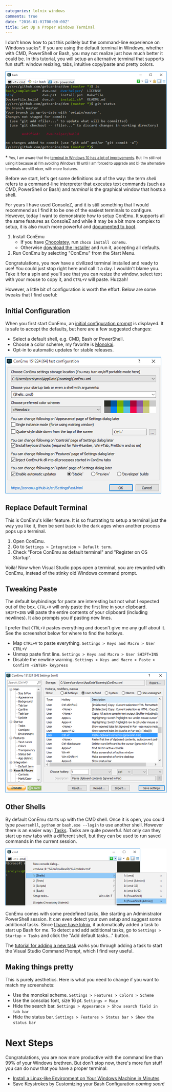 ```yaml
---
categories: lolnix windows
comments: true
date: "2016-01-01T00:00:00Z"
title: Set Up a Proper Windows Terminal
---
```


I don't know how to put this politely but the command-line experience on Windows sucks*.
If you are using the default terminal in Windows, whether with CMD, PowerShell or Bash,
you may not realize just how much better it could be. In this tutorial, you will setup
an alternative terminal that supports fun stuff: window resizing, tabs, intuitive copy/paste and pretty colors.

![ConEmu Screenshot](/images/a-proper-windows-terminal/conemu-screenshot.png)

\* <span style="font-size: .8em">Yes, I am aware that the [terminal in Windows 10 has a lot of improvements][win10-terminal].
But I'm still not using it because a) I'm avoiding Windows 10 until I am forced to upgrade
and b) the alternative terminals are still nicer, with more features.</span>

Before we start, let's get some definitions out of the way: the term _shell_ refers to a
command-line interpreter that executes text commands (such as CMD, PowerShell or Bash) and _terminal_ is the
graphical window that hosts a shell.

For years I have used ConsoleZ, and it is still something that I would recommend
as I find it to be one of the easiest terminals to configure. However, today
I want to demonstrate how to setup ConEmu. It supports all the same features as
ConsoleZ and while it may be a bit more complex to setup, it is also much more powerful
and [documented to boot][doc].

[doc]: http://conemu.github.io/en/TableOfContents.html

1. Install ConEmu
    * If you have [Chocolatey][choco], run `choco install conemu`.
    * Otherwise [download the installer][download] and run it, accepting all defaults.
2. Run ConEmu by selecting "ConEmu" from the Start Menu.

[download]: https://github.com/Maximus5/ConEmu/releases
[choco]: http://chocolatey.org

Congratulations, you now have a civilized terminal installed and ready to use!
You could just stop right here and call it a day. I wouldn't blame you. Take it for
a spin and you'll see that you can resize the window, select text with your mouse to
copy it, and `CTRL+V` will paste. Huzzah!

However, a little bit of configuration is worth the effort. Below are some tweaks
that I find useful:

## Initial Configuration
When you first start ConEmu, an [initial configuration prompt][fast-setup] is displayed.
It is safe to accept the defaults, but here are a few suggested changes:

* Select a default shell, e.g. CMD, Bash or PowerShell.
* Choose a color scheme, my favorite is [Monokai][monokai].
* Opt-in to automatic updates for stable releases.

![Fast Configuration Screenshot](/images/a-proper-windows-terminal/fast-setup.png)

[fast-setup]: http://conemu.github.io/en/SettingsFast.html
[monokai]: /images/a-proper-windows-terminal/monokai.png

## Replace Default Terminal
This is ConEmu's killer feature. It is so frustrating to setup a terminal
just the way you like it, then be sent back to the dark ages when another process
pops up a terminal.

1. Open ConEmu.
2. Go to `Settings > Integration > Default term`.
3. Check "Force ConEmu as default terminal" and "Register on OS Startup".

Voilà! Now when Visual Studio pops open a terminal, you are rewarded
with ConEmu, instead of the stinky old Windows command prompt.

## Tweaking Paste
The default keybindings for paste are interesting but not what I expected out of the box.
`CTRL+V` will only paste the first line in your clipboard. `SHIFT+INS` will paste
the entire contents of your clipboard (including newlines). It also prompts you
if pasting new lines.

I prefer that `CTRL+V` pastes everything and doesn't give me any guff about it.
See the screenshot below for where to find the hotkeys.

* Map `CTRL+V` to paste everything. `Settings > Keys and Macro > User CTRL+V`
* Unmap paste first line. `Settings > Keys and Macro > User SHIFT+INS`
* Disable the newline warning. `Settings > Keys and Macro > Paste > Confirm <ENTER> keypress`

![Remap Paste Hotkey](/images/a-proper-windows-terminal/paste-hotkey.png)

## Other Shells
By default ConEmu starts up with the CMD shell. Once it is open, you could type
`powersehll`, `python` or `bash.exe --login` to use another shell.
However there is an easier way: [Tasks][task-doc]. Tasks are quite powerful. Not only
can they start up new tabs with a different shell, but they can be used to run
saved commands in the current session.

![Run Task Menu](/images/a-proper-windows-terminal/run-task.png)

ConEmu comes with some predefined tasks, like starting an Administrator PowerShell session.
It can even detect your own setup and suggest some additional tasks. Since [I have have lolnix][stealth-lolnix], it automatically added a task to start up Bash for me.
To detect and add additional tasks, go to `Settings > Startup > Tasks` and click the "Add default tasks..." button.

The [tutorial for adding a new task][new-task] walks you through adding a task to start the Visual Studio Command Prompt,
which I find very useful.

[task-doc]: http://conemu.github.io/en/Tasks.html
[new-task]: http://conemu.github.io/en/Tasks.html#create-new-task

## Making things pretty
This is purely aesthetics. Here is what you need to change if you want to match
my screenshots:

* Use the monokai scheme. `Settings > Features > Colors > Scheme`
* Use the consolas font, size 16 pt. `Settings > Main`
* Hide the search bar. `Settings > Appearance > Show search field in tab bar`
* Hide the status bar. `Settings > Features > Status bar > Show the status bar`

# Next Steps
Congratulations, you are now more productive with the command line than 99% of
your Windows brethren. But don't stop now, there's more fun stuff you can do
now that you have a proper terminal:

* [Install a Linux-like Environment on Your Windows Machine in Minutes][stealth-lolnix]
* Save Keystrokes by Customizing your Bash Configuration _coming soon!_

[conemu]: https://conemu.github.io/
[stealth-lolnix]: /blog/2016/01/stealth-lolnix/
[win10-terminal]: http://www.hanselman.com/blog/Windows10GetsAFreshCommandPromptAndLotsOfHotkeys.aspx
